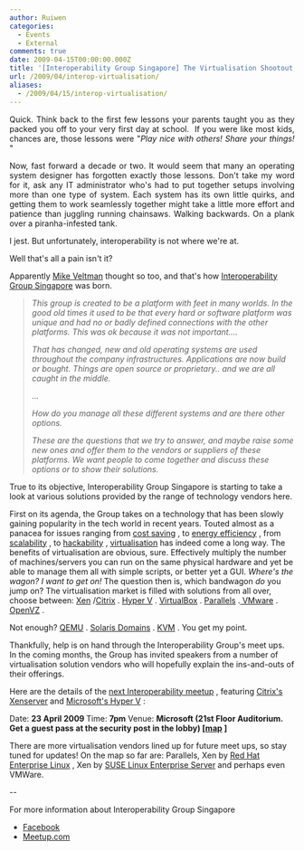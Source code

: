 ```yaml
---
author: Ruiwen
categories:
  - Events
  - External
comments: true
date: 2009-04-15T00:00:00.000Z
title: '[Interoperability Group Singapore] The Virtualisation Shootout'
url: /2009/04/interop-virtualisation/
aliases:
  - /2009/04/15/interop-virtualisation/
---
```


<p style="text-align: justify;">Quick. Think back to the first few lessons your parents taught you as they packed you off to your very first day at school.  If you were like most kids, chances are, those lessons were &quot;<em>Play nice with others! Share your things!</em> &quot;</p>
<p style="text-align: justify;">Now, fast forward a decade or two. It would seem that many an operating system designer has forgotten exactly those lessons. Don't take my word for it, ask any IT administrator who's had to put together setups involving more than one type of system. Each system has its own little quirks, and getting them to work seamlessly together might take a little more effort and patience than juggling running chainsaws. Walking backwards. On a plank over a piranha-infested tank.</p>

I jest. But unfortunately, interoperability is not where we're at.

Well that's all a pain isn't it?

Apparently <a href="//www.meetup.com/sg-linux/members/3375345/">Mike Veltman</a> thought so too, and that's how <a href="//www.meetup.com/Interoperability-Group-Singapore/">Interoperability Group Singapore</a> was born.
<blockquote><em>This group is created to be a platform with feet in many worlds. In the good old times it used to be that every hard or software platform was unique and had no or badly defined connections with the other platforms. This was ok because it was not important....</em>

<em>That has changed, new and old operating systems are used throughout the company infrastructures. Applications are now build or bought. Things are open source or proprietary.. and we are all caught in the middle.</em>

<em>...</em>

<em>How do you manage all these different systems and are there other options.</em>

<em>These are the questions that we try to answer, and maybe raise some new ones and offer them to the vendors or suppliers of these platforms. We want people to come together and discuss these options or to show their solutions.</em></blockquote>
True to its objective, Interoperability Group Singapore is starting to take a look at various solutions provided by the range of technology vendors here.

First on its agenda, the Group takes on a technology that has been slowly gaining popularity in the tech world in recent years. Touted almost as a panacea for issues ranging from <a href="//linuxnus.org/2009/04/04/cost-savings-with-linux-an-nus-case-study/">cost saving</a> , to <a href="//blogs.zdnet.com/virtualization/?p=141">energy efficiency</a> , from <a href="//aws.amazon.com/ec2/">scalability</a> , to <a href="//lifehacker.com/5204434/the-beginners-guide-to-creating-virtual-machines-with-virtualbox">hackability</a> , <a href="//en.wikipedia.org/wiki/Virtualization">virtualisation</a> has indeed come a long way. The benefits of virtualisation are obvious, sure. Effectively multiply the number of machines/servers you can run on the same physical hardware and yet be able to manage them all with simple scripts, or better yet a GUI. <em>Where's the wagon? I want to get on! </em> The question then is, which bandwagon <em>do</em> you jump on? The virtualisation market is filled with solutions from all over, choose between: <a href="//www.xen.org/">Xen</a> /<a href="//citrix.com/English/ps2/products/product.asp?contentID=683148&amp;ntref=3_nav">Citrix</a> . <a href="//www.microsoft.com/windowsserver2008/en/us/hyperv-main.aspx">Hyper V</a> . <a href="//www.virtualbox.org/">VirtualBox</a> . <a href="//www.parallels.com/">Parallels</a> .<a href="//www.vmware.com/"> VMware</a> . <a href="//wiki.openvz.org/Main_Page">OpenVZ</a> .

Not enough? <a href="//qemu.org">QEMU</a> . <a href="//www.sun.com/software/solaris/virtualization.jsp">Solaris Domains</a> .  <a href="//www.linux-kvm.org/page/Main_Page">KVM</a> . You get my point.

Thankfully, help is on hand through the Interoperability Group's meet ups.  In the coming months, the Group has invited speakers from a number of virtualisation solution vendors who will hopefully explain the ins-and-outs of their offerings.

Here are the details of the <a href="//www.meetup.com/Interoperability-Group-Singapore/calendar/10023226/">next Interoperability meetup</a> , featuring <a href="//citrix.com/English/ps2/products/product.asp?contentID=683148&amp;ntref=3_nav">Citrix's Xenserver</a> and <a href="//www.microsoft.com/windowsserver2008/en/us/hyperv-main.aspx">Microsoft's Hyper V</a> :

Date: <strong>23 April 2009 </strong>
Time: <strong>7pm</strong>
Venue: <strong>Microsoft (21st Floor Auditorium. Get a guest pass at the security post in the lobby) [<a href="//gothere.sg/search#One%20Marina%20Boulevard%20:">map</a> ]</strong>

There are more virtualisation vendors lined up for future meet ups, so stay tuned for updates! On the map so far are: Parallels, Xen by <a href="//www.redhat.com/rhel/">Red Hat Enterprise Linux</a> , Xen by <a href="//www.novell.com/products/server/">SUSE Linux Enterprise Server</a> and perhaps even VMWare.

--

For more information about Interoperability Group Singapore
<ul>
	<li><a href="//www.facebook.com/group.php?gid=55216374175#/group.php?gid=55216374175">Facebook</a></li>
	<li><a href="//www.meetup.com/Interoperability-Group-Singapore/">Meetup.com</a></li>
</ul>
